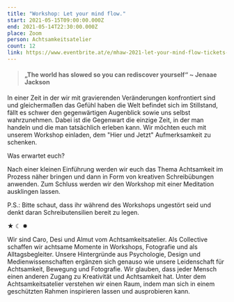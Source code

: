 ```yaml
---
title: "Workshop: Let your mind flow."
start: 2021-05-15T09:00:00.000Z
end: 2021-05-14T22:30:00.000Z
place: Zoom
person: Achtsamkeitsatelier
count: 12
link: https://www.eventbrite.at/e/mhaw-2021-let-your-mind-flow-tickets-153144099123?utm-medium=discovery&utm-campaign=social&utm-content=attendeeshare&aff=escb&utm-source=cp&utm-term=listing
---
```

> #### „The world has slowed so you can rediscover yourself“ ~ Jenaae Jackson

In einer Zeit in der wir mit gravierenden Veränderungen konfrontiert sind und gleichermaßen das Gefühl haben die Welt befindet sich im Stillstand, fällt es schwer den gegenwärtigen Augenblick sowie uns selbst wahrzunehmen. Dabei ist die Gegenwart die einzige Zeit, in der man handeln und die man tatsächlich erleben kann. Wir möchten euch mit unserem Workshop einladen, dem "Hier und Jetzt" Aufmerksamkeit zu schenken.

Was erwartet euch?

Nach einer kleinen Einführung werden wir euch das Thema Achtsamkeit im Prozess näher bringen und dann in Form von kreativen Schreibübungen anwenden. Zum Schluss werden wir den Workshop mit einer Meditation ausklingen lassen.

P.S.: Bitte schaut, dass ihr während des Workshops ungestört seid und denkt daran Schreibutensilien bereit zu legen.

★ ☾ ✹

Wir sind Caro, Desi und Almut vom Achtsamkeitsatelier. Als Collective schaffen wir achtsame Momente in Workshops, Fotografie und als Alltagsbegleiter. Unsere Hintergründe aus Psychologie, Design und Medienwissenschaften ergänzen sich genauso wie unsere Leidenschaft für Achtsamkeit, Bewegung und Fotografie. Wir glauben, dass jeder Mensch einen anderen Zugang zu Kreativität und Achtsamkeit hat. Unter dem Achtsamkeitsatelier verstehen wir einen Raum, indem man sich in einem geschützten Rahmen inspirieren lassen und ausprobieren kann.